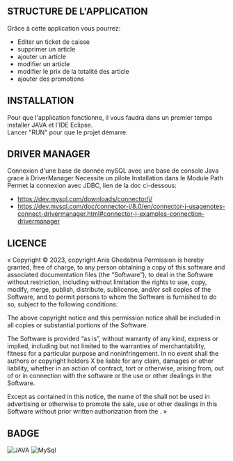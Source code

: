 ## STRUCTURE DE L'APPLICATION
Grâce à cette application vous pourrez:
* Editer un ticket de caisse
* supprimer un article
* ajouter un article
* modifier un article
* modifier le prix de la totalité des article
* ajouter des promotions

## INSTALLATION

Pour que l'application fonctionne, il vous faudra dans un premier temps installer JAVA et l'IDE Eclipse. <br>
Lancer "RUN" pour que le projet démarre.
## DRIVER MANAGER
Connexion d'une base de donnée mySQL avec une base de console Java grace à DriverManager Necessite un pilote Installation dans le Module Path Permet la connexion avec JDBC, lien de la doc ci-dessous:
* https://dev.mysql.com/downloads/connector/j/
*  https://dev.mysql.com/doc/connector-j/8.0/en/connector-j-usagenotes-connect-drivermanager.html#connector-j-examples-connection-drivermanager

## LICENCE 
« Copyright © 2023, copyright Anis Ghedabnia
Permission is hereby granted, free of charge, to any person obtaining a copy of this software and associated documentation files (the “Software”), to deal in the Software without restriction, including without limitation the rights to use, copy, modify, merge, publish, distribute, sublicense, and/or sell copies of the Software, and to permit persons to whom the Software is furnished to do so, subject to the following conditions:

The above copyright notice and this permission notice shall be included in all copies or substantial portions of the Software.

The Software is provided “as is”, without warranty of any kind, express or implied, including but not limited to the warranties of merchantability, fitness for a particular purpose and noninfringement. In no event shall the authors or copyright holders X be liable for any claim, damages or other liability, whether in an action of contract, tort or otherwise, arising from, out of or in connection with the software or the use or other dealings in the Software.

Except as contained in this notice, the name of the <copyright holders> shall not be used in advertising or otherwise to promote the sale, use or other dealings in this Software without prior written authorization from the <copyright holders>. »


## BADGE

![JAVA](https://img.shields.io/badge/Java-ED8B00?style=for-the-badge&logo=openjdk&logoColor=white)
![MySql](https://img.shields.io/badge/MySQL-005C84?style=for-the-badge&logo=mysql&logoColor=white)
